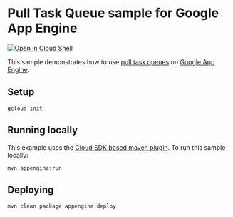 # Pull Task Queue sample for Google App Engine

<a href="https://console.cloud.google.com/cloudshell/open?git_repo=https://github.com/GoogleCloudPlatform/java-docs-samples&page=editor&open_in_editor=appengine-java21/taskqueues-pull/README.md">
<img alt="Open in Cloud Shell" src ="http://gstatic.com/cloudssh/images/open-btn.png"></a>

This sample demonstrates how to use [pull task queues][appid] on [Google App
Engine][ae-docs].

[appid]: https://cloud.google.com/appengine/docs/java/taskqueue/overview-pull
[ae-docs]: https://cloud.google.com/appengine/docs/java/

## Setup

    gcloud init

## Running locally
This example uses the
[Cloud SDK based maven plugin](https://cloud.google.com/appengine/docs/java/tools/using-maven).
To run this sample locally:

    mvn appengine:run

## Deploying

    mvn clean package appengine:deploy


